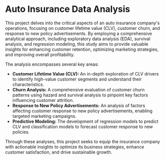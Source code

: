 # **Auto Insurance Data Analysis**

This project delves into the critical aspects of an auto insurance company's operations, focusing on customer lifetime value (CLV), customer churn, and response to new policy advertisements. By employing a comprehensive analytical approach, including exploratory data analysis (EDA), survival analysis, and regression modeling, this study aims to provide valuable insights for enhancing customer retention, optimizing marketing strategies, and improving overall profitability. 

The analysis encompasses several key areas:

* **Customer Lifetime Value (CLV):** An in-depth exploration of CLV drivers to identify high-value customer segments and understand their characteristics.
* **Churn Analysis:** A comprehensive evaluation of customer churn patterns using hazard and survival analysis to pinpoint key factors influencing customer attrition.
* **Response to New Policy Advertisements:** An analysis of factors affecting customer response to new policy advertisements, enabling targeted marketing campaigns.
* **Predictive Modeling:** The development of regression models to predict CLV and classification models to forecast customer response to new policies.

Through these analyses, this project seeks to equip the insurance company with actionable insights to optimize its business strategies, enhance customer satisfaction, and drive sustainable growth.
